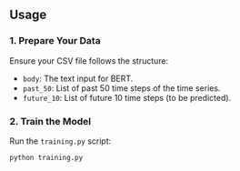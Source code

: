 ## Usage

### 1. Prepare Your Data
Ensure your CSV file follows the structure:
- `body`: The text input for BERT.
- `past_50`: List of past 50 time steps of the time series.
- `future_10`: List of future 10 time steps (to be predicted).

### 2. Train the Model
Run the `training.py` script:

```bash
python training.py


